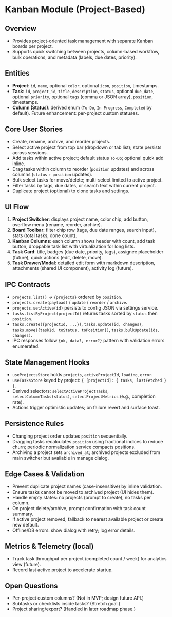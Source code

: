 # Kanban Module (Project-Based)

## Overview
- Provides project-oriented task management with separate Kanban boards per project.
- Supports quick switching between projects, column-based workflow, bulk operations, and metadata (labels, due dates, priority).

## Entities
- **Project**: `id`, `name`, optional `color`, optional `icon`, `position`, timestamps.
- **Task**: `id`, `project_id`, `title`, `description`, `status`, optional `due_date`, optional `priority`, optional `tags` (comma or JSON array), `position`, timestamps.
- **Column (Status)**: derived enum (`To-Do`, `In Progress`, `Completed` by default). Future enhancement: per-project custom statuses.

## Core User Stories
- Create, rename, archive, and reorder projects.
- Select active project from top bar (dropdown or tab list); state persists across sessions.
- Add tasks within active project; default status `To-Do`; optional quick add inline.
- Drag tasks within column to reorder (`position` updates) and across columns (`status` + `position` updates).
- Bulk select tasks for move/delete; multi-select limited to active project.
- Filter tasks by tags, due dates, or search text within current project.
- Duplicate project (optional) to clone tasks and settings.

## UI Flow
1. **Project Switcher**: displays project name, color chip, add button, overflow menu (rename, reorder, archive).
2. **Board Toolbar**: filter chip row (tags, due date ranges, search input), stats (total tasks, done count).
3. **Kanban Columns**: each column shows header with count, add task button, droppable task list with virtualization for long lists.
4. **Task Card**: title, badges (due date, priority, tags), assignee placeholder (future), quick actions (edit, delete, move).
5. **Task Drawer/Modal**: detailed edit form with markdown description, attachments (shared UI component), activity log (future).

## IPC Contracts
- `projects.list()` -> `{projects}` ordered by `position`.
- `projects.create(payload)` / `update` / `reorder` / `archive`.
- `projects.setActive(id)` persists to config JSON via settings service.
- `tasks.listByProject(projectId)` returns tasks sorted by `status` then `position`.
- `tasks.create({projectId, ...})`, `tasks.update(id, changes)`, `tasks.move({taskId, toStatus, toPosition})`, `tasks.bulkUpdate(ids, changes)`.
- IPC responses follow `{ok, data?, error?}` pattern with validation errors enumerated.

## State Management Hooks
- `useProjectsStore` holds `projects`, `activeProjectId`, `loading`, `error`.
- `useTasksStore` keyed by project: `{ [projectId]: { tasks, lastFetched } }`.
- Derived selectors: `selectActiveProjectTasks`, `selectColumnTasks(status)`, `selectProjectMetrics` (e.g., completion rate).
- Actions trigger optimistic updates; on failure revert and surface toast.

## Persistence Rules
- Changing project order updates `position` sequentially.
- Dragging tasks recalculates `position` using fractional indices to reduce churn; periodic normalization service compacts positions.
- Archiving a project sets `archived_at`; archived projects excluded from main switcher but available in manage dialog.

## Edge Cases & Validation
- Prevent duplicate project names (case-insensitive) by inline validation.
- Ensure tasks cannot be moved to archived project (UI hides them).
- Handle empty states: no projects (prompt to create), no tasks per column.
- On project delete/archive, prompt confirmation with task count summary.
- If active project removed, fallback to nearest available project or create new default.
- Offline/DB errors: show dialog with retry; log error details.

## Metrics & Telemetry (local)
- Track task throughput per project (completed count / week) for analytics view (future).
- Record last active project to accelerate startup.

## Open Questions
- Per-project custom columns? (Not in MVP; design future API.)
- Subtasks or checklists inside tasks? (Stretch goal.)
- Project sharing/export? (Handled in later roadmap phase.)

